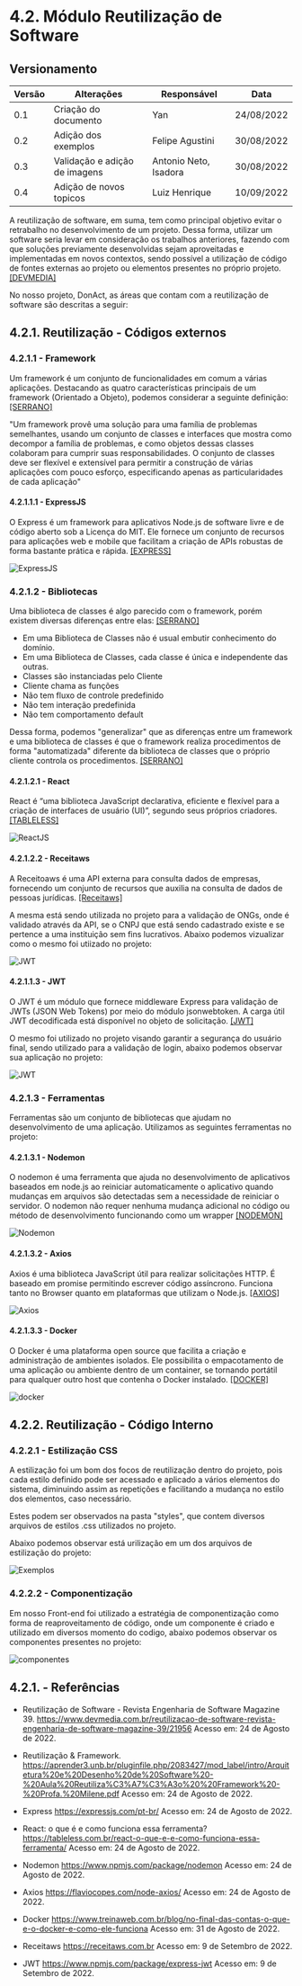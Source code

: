 # 4.2. Módulo Reutilização de Software

## Versionamento
| Versão | Alterações | Responsável  |    Data    |
| ------ | ---------- | -------------| ---------- |
| 0.1    | Criação do documento   | Yan | 24/08/2022 |
| 0.2    | Adição dos exemplos  | Felipe Agustini  | 30/08/2022 |
| 0.3    | Validação e adição de imagens  | Antonio Neto, Isadora | 30/08/2022 |
| 0.4   | Adição de novos topicos  | Luiz Henrique | 10/09/2022 |

A reutilização de software, em suma, tem como principal objetivo evitar o retrabalho no desenvolvimento de um projeto. Dessa forma, utilizar um software seria levar em consideração os trabalhos anteriores, fazendo com que soluções previamente desenvolvidas sejam aproveitadas e implementadas em novos contextos, sendo possível a utilização de código de fontes externas ao projeto ou elementos presentes no próprio projeto. [[DEVMEDIA]](#ref1)

No nosso projeto, DonAct, as áreas que contam com a reutilização de software são descritas a seguir:


## 4.2.1. Reutilização - Códigos externos

### 4.2.1.1 - Framework

Um framework é um conjunto de funcionalidades em comum a várias aplicações. Destacando as quatro características principais de um framework (Orientado a Objeto), podemos considerar a seguinte definição: [[SERRANO]](#ref2)

"Um framework provê uma solução para uma família de problemas semelhantes, usando um conjunto de classes e interfaces que mostra como decompor a família de problemas, e como objetos dessas classes colaboram para cumprir suas responsabilidades. O conjunto de classes deve ser flexível e extensível para permitir a construção de várias aplicações com pouco esforço, especificando apenas as particularidades de cada aplicação"

#### 4.2.1.1.1 - ExpressJS

O Express é um framework para aplicativos Node.js de software livre e de código aberto sob a Licença do MIT. Ele fornece um conjunto de recursos para aplicações web e mobile que facilitam a criação de APIs robustas de forma bastante prática e rápida. [[EXPRESS]](#ref2)


![ExpressJS](../imgs/expressJSlogo.png)

### 4.2.1.2 - Bibliotecas

Uma biblioteca de classes é algo parecido com o framework, porém existem diversas diferenças entre elas: [[SERRANO]](#ref2)  

- Em uma Biblioteca de Classes não é usual embutir conhecimento do
domínio.
- Em uma Biblioteca de Classes, cada classe é única e independente
das outras.
- Classes são instanciadas pelo Cliente
- Cliente chama as funções
- Não tem fluxo de controle predefinido
- Não tem interação predefinida
- Não tem comportamento default

Dessa forma, podemos "generalizar" que as diferenças entre um framework e uma biblioteca de classes é que o framework realiza procedimentos de forma "automatizada" diferente da biblioteca de classes que o próprio cliente controla os procedimentos. [[SERRANO]](#ref2)


#### 4.2.1.2.1 - React

React é “uma biblioteca JavaScript declarativa, eficiente e flexível para a criação de interfaces de usuário (UI)”, segundo seus próprios criadores. [[TABLELESS]](#ref4)

![ReactJS](../imgs/reactJSlogo.png)


#### 4.2.1.2.2 - Receitaws

A Receitoaws é uma API externa para consulta dados de empresas, fornecendo um conjunto de recursos que auxilia na consulta de dados de pessoas jurídicas. [[Receitaws]](#ref8)

A mesma está sendo utilizada no projeto para a validação de ONGs, onde é validado através da API, se o CNPJ que está sendo cadastrado existe e se  pertence a uma instituição sem fins lucrativos. Abaixo podemos vizualizar como o mesmo foi utiizado no projeto:

![JWT](../imgs/receita.png)

#### 4.2.1.1.3 - JWT

O JWT é um módulo que fornece middleware Express para validação de JWTs (JSON Web Tokens) por meio do módulo jsonwebtoken. A carga útil JWT decodificada está disponível no objeto de solicitação. [[JWT]](#ref9)

O mesmo foi utilizado no projeto visando garantir a segurança do usuário final, sendo utilizado para a validação de login, abaixo podemos observar sua aplicação no projeto:
 
![JWT](../imgs/jwt.png)


### 4.2.1.3 - Ferramentas

Ferramentas são um conjunto de bibliotecas que ajudam no desenvolvimento de uma aplicação. Utilizamos as seguintes ferramentas no projeto:

#### 4.2.1.3.1 - Nodemon

O nodemon é uma ferramenta que ajuda no desenvolvimento de aplicativos baseados em node.js ao reiniciar automaticamente o aplicativo quando mudanças em arquivos são detectadas sem a necessidade de reiniciar o servidor. O nodemon não requer nenhuma mudança adicional no código ou método de desenvolvimento funcionando como um wrapper [[NODEMON]](#ref5)

![Nodemon](../imgs/nodemonNPMlogo.png)


#### 4.2.1.3.2 - Axios

Axios é uma biblioteca JavaScript útil para realizar solicitações HTTP. É baseado em promise permitindo escrever código assíncrono. Funciona tanto no Browser quanto em plataformas que utilizam o Node.js. [[AXIOS]](#ref6)

![Axios](../imgs/axiosNPMlogo.png)

#### 4.2.1.3.3 - Docker

O Docker é uma plataforma open source que facilita a criação e administração de ambientes isolados. Ele possibilita o empacotamento de uma aplicação ou ambiente dentro de um container, se tornando portátil para qualquer outro host que contenha o Docker instalado. [[DOCKER]](#ref7)

![docker](../imgs/dockerlogo.png)


## 4.2.2. Reutilização - Código Interno

### 4.2.2.1 - Estilização CSS

A estilização foi um bom dos focos de reutilização dentro do projeto, pois cada estilo definido pode ser acessado e aplicado a vários elementos do sistema, diminuindo assim as repetições e facilitando a mudança no estilo dos elementos, caso necessário.

Estes podem ser observados na pasta "styles", que contem diversos arquivos de estilos .css utilizados no projeto.

Abaixo podemos observar está urilização em um dos arquivos de estilização do projeto: 

<img src="../imgs/exemploreutilizacao.PNG" alt="Exemplos" />


### 4.2.2.2 - Componentização

Em nosso Front-end foi utilizado a estratégia de componentização como forma de reaproveitamento de código, onde um componente é criado e utilizado em diversos momento do codigo, abaixo podemos observar os componentes presentes no projeto:

![componentes](../imgs/componentes.png)

## 4.2.1. - Referências

<a id="ref1"></a> 
- Reutilização de Software - Revista Engenharia de Software Magazine 39. <https://www.devmedia.com.br/reutilizacao-de-software-revista-engenharia-de-software-magazine-39/21956> Acesso em: 24 de Agosto de 2022.

<a id="ref2"></a>
- Reutilização & Framework. <https://aprender3.unb.br/pluginfile.php/2083427/mod_label/intro/Arquitetura%20e%20Desenho%20de%20Software%20-%20Aula%20Reutiliza%C3%A7%C3%A3o%20%20Framework%20-%20Profa.%20Milene.pdf> Acesso em: 24 de Agosto de 2022.

<a id="ref3"></a>
- Express <https://expressjs.com/pt-br/> Acesso em: 24 de Agosto de 2022.

<a id="ref4"></a>
- React: o que é e como funciona essa ferramenta? <https://tableless.com.br/react-o-que-e-e-como-funciona-essa-ferramenta/> Acesso em: 24 de Agosto de 2022.

<a id="ref5"></a>
- Nodemon <https://www.npmjs.com/package/nodemon> Acesso em: 24 de Agosto de 2022.

<a id="ref6"></a>
- Axios <https://flaviocopes.com/node-axios/> Acesso em: 24 de Agosto de 2022.

<a id="ref7"></a>
- Docker <https://www.treinaweb.com.br/blog/no-final-das-contas-o-que-e-o-docker-e-como-ele-funciona> Acesso em: 31 de Agosto de 2022.

<a id="ref8"></a>
- Receitaws <https://receitaws.com.br> Acesso em: 9 de Setembro de 2022.

<a id="ref9"></a>
- JWT <https://www.npmjs.com/package/express-jwt> Acesso em: 9 de Setembro de 2022.